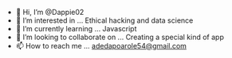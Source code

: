 - 👋 Hi, I’m @Dappie02
- 👀 I’m interested in ... Ethical hacking and data science
- 🌱 I’m currently learning ... Javascript
- 💞️ I’m looking to collaborate on ... Creating a special kind of app
- 📫 How to reach me ... adedapoarole54@gmail.com

<!---
Dappie02/Dappie02 is a ✨ special ✨ repository because its `README.md` (this file) appears on your GitHub profile.
You can click the Preview link to take a look at your changes.
--->
